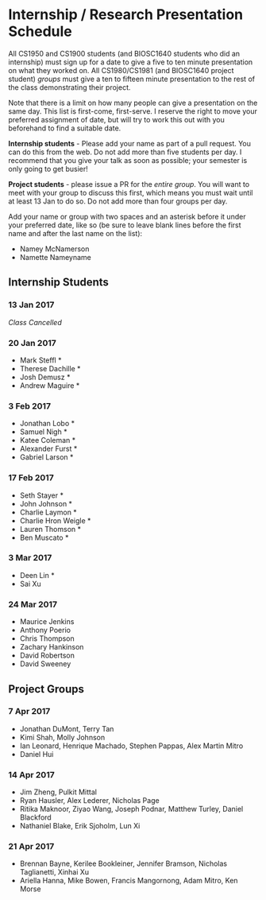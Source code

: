 
# Internship / Research Presentation Schedule

All CS1950 and CS1900 students (and BIOSC1640 students who did an internship) must sign up for a date to give a five to ten minute presentation on what they worked on.  All CS1980/CS1981 (and BIOSC1640 project student) _groups_ must give a ten to fifteen minute presentation to the rest of the class demonstrating their project.

Note that there is a limit on how many people can give a presentation on the same day.  This list is first-come, first-serve.  I reserve the right to move your preferred assignment of date, but will try to work this out with you beforehand to find a suitable date.

__Internship students__ - Please add your name as part of a pull request.  You can do this from the web.  Do not add more than five students per day.  I recommend that you give your talk as soon as possible; your semester is only going to get busier!

__Project students__ - please issue a PR for the _entire group_.  You will want to meet with your group to discuss this first, which means you must wait until at least 13 Jan to do so. Do not add more than four groups per day.

Add your name or group with two spaces and an asterisk before it under your preferred date, like so (be sure to leave blank lines before the first name and after the last name on the list):

  * Namey McNamerson
  * Namette Nameyname
  
## Internship Students


### 13 Jan 2017
_Class Cancelled_

### 20 Jan 2017

  * Mark Steffl *
  * Therese Dachille *
  * Josh Demusz *
  * Andrew Maguire *

### 3 Feb 2017

  * Jonathan Lobo *
  * Samuel Nigh *
  * Katee Coleman *
  * Alexander Furst *
  * Gabriel Larson *

### 17 Feb 2017

  * Seth Stayer *
  * John Johnson *
  * Charlie Laymon *
  * Charlie Hron Weigle *
  * Lauren Thomson *
  * Ben Muscato *

### 3 Mar 2017

  * Deen Lin *
  * Sai Xu
  
### 24 Mar 2017

  * Maurice Jenkins
  * Anthony Poerio
  * Chris Thompson
  * Zachary Hankinson
  * David Robertson
  * David Sweeney
  
## Project Groups

### 7 Apr 2017

  * Jonathan DuMont, Terry Tan
  * Kimi Shah, Molly Johnson 
  * Ian Leonard, Henrique Machado, Stephen Pappas, Alex Martin Mitro
  * Daniel Hui

###  14 Apr 2017

  * Jim Zheng, Pulkit Mittal
  * Ryan Hausler, Alex Lederer, Nicholas Page
  * Ritika Maknoor, Ziyao Wang, Joseph Podnar, Matthew Turley, Daniel Blackford
  * Nathaniel Blake, Erik Sjoholm, Lun Xi


### 21 Apr 2017

  * Brennan Bayne, Kerilee Bookleiner, Jennifer Bramson, Nicholas Taglianetti, Xinhai Xu
  * Ariella Hanna, Mike Bowen, Francis Mangornong, Adam Mitro, Ken Morse








